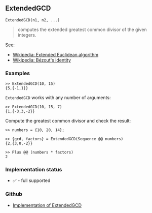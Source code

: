 ## ExtendedGCD

```
ExtendedGCD(n1, n2, ...)
```

> computes the extended greatest common divisor of the given integers. 

See:
* [Wikipedia: Extended Euclidean algorithm](https://en.wikipedia.org/wiki/Extended_Euclidean_algorithm)
* [Wikipedia: Bézout's identity](https://en.wikipedia.org/wiki/B%C3%A9zout%27s_identity)
 
 
### Examples

```
>> ExtendedGCD(10, 15)
{5,{-1,1}}
```

`ExtendedGCD` works with any number of arguments:

```
>> ExtendedGCD(10, 15, 7)
{1,{-3,3,-2}}
```

Compute the greatest common divisor and check the result:

```
>> numbers = {10, 20, 14};

>> {gcd, factors} = ExtendedGCD(Sequence @@ numbers)
{2,{3,0,-2}}

>> Plus @@ (numbers * factors)
2
```







### Implementation status

* &#x2705; - full supported

### Github

* [Implementation of ExtendedGCD](https://github.com/axkr/symja_android_library/blob/master/symja_android_library/matheclipse-core/src/main/java/org/matheclipse/core/builtin/NumberTheory.java#L1851) 
